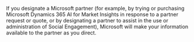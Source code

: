 If you designate a Microsoft partner (for example, by trying or purchasing Microsoft Dynamics 365 AI for Market Insights in response to a partner request or quote, or by designating a partner to assist in the use or administration of Social Engagement), Microsoft will make your information available to the partner as you direct.